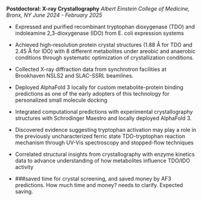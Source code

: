 **Postdoctoral: X-ray Crystallography**
*Albert Einstein College of Medicine, Bronx, NY*
*June 2024 - February 2025*

- Expressed and purified recombinant tryptophan dioxygenase (TDO) and indoleamine 2,3-dioxygenase (IDO) from E. coli expression systems
- Achieved high-resolution protein crystal structures (1.88 Å for TDO and 2.45 Å for IDO) with 8 different metabolites under areobic and anaerobic conditions through systematic optimization of crystallization conditions. 
- Collected X-ray diffraction data from synchrotron facilities at Brookhaven NSLS2 and SLAC-SSRL beamlines.
- Deployed AlphaFold 3 locally for custom metabolite-protein binding predictions as one of the early adopters of this technology for personalized small molecule docking
- Integrated computational predictions with experimental crystallography structures with Schrodinger Maestro and locally deployed AlphaFold 3. 
- Discovered evidence suggesting tryptophan activation may play a role in the previously uncharacterized ferric state TDO-tryptophan reaction mechanism through UV-Vis spectroscopy and stopped-flow techniques
- Correlated structural insights from crystallography with enzyme kinetics data to advance understanding of how metabolites influence TDO/IDO activity

- ###saved time for crystal screening, and saved money by AF3 predictions. How much time and money? needs to clarify. Expected saving. 
